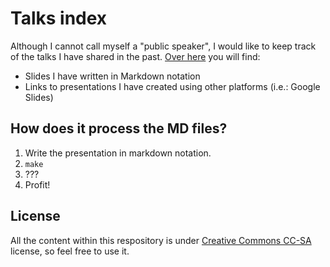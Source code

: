 # Talks index

Although I cannot call myself a "public speaker", I would like to keep track of
the talks I have shared in the past.
[Over here](https://jossemargt.github.io/talks/) you will find:

- Slides I have written in Markdown notation
- Links to presentations I have created using other platforms (i.e.: Google Slides)

## How does it process the MD files?

1. Write the presentation in markdown notation.
2. `make`
3. ???
4. Profit!

## License

All the content within this respository is under
[Creative Commons CC-SA](https://creativecommons.org/licenses/by-sa/4.0/)
license, so feel free to use it.
